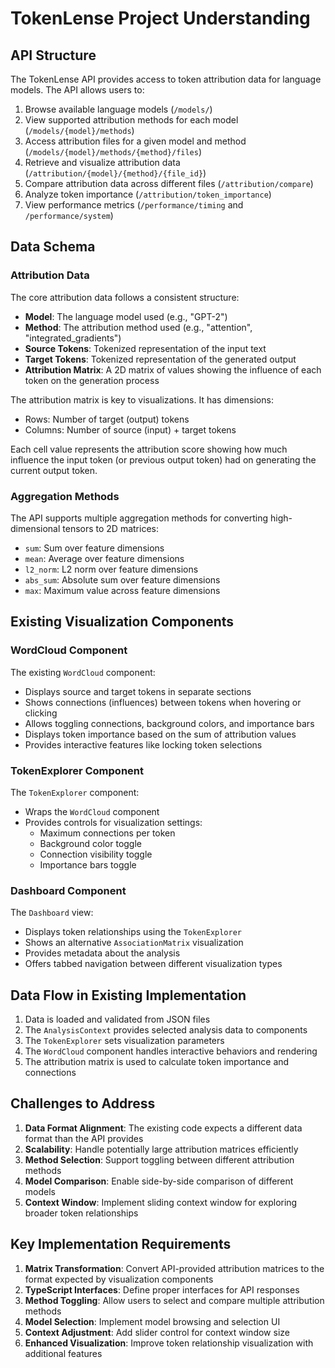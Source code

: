 # TokenLense Project Understanding

## API Structure

The TokenLense API provides access to token attribution data for language models. The API allows users to:

1. Browse available language models (`/models/`)
2. View supported attribution methods for each model (`/models/{model}/methods`)
3. Access attribution files for a given model and method (`/models/{model}/methods/{method}/files`)
4. Retrieve and visualize attribution data (`/attribution/{model}/{method}/{file_id}`)
5. Compare attribution data across different files (`/attribution/compare`)
6. Analyze token importance (`/attribution/token_importance`)
7. View performance metrics (`/performance/timing` and `/performance/system`)

## Data Schema

### Attribution Data

The core attribution data follows a consistent structure:

- **Model**: The language model used (e.g., "GPT-2")
- **Method**: The attribution method used (e.g., "attention", "integrated_gradients")
- **Source Tokens**: Tokenized representation of the input text
- **Target Tokens**: Tokenized representation of the generated output
- **Attribution Matrix**: A 2D matrix of values showing the influence of each token on the generation process

The attribution matrix is key to visualizations. It has dimensions:
- Rows: Number of target (output) tokens
- Columns: Number of source (input) + target tokens

Each cell value represents the attribution score showing how much influence the input token (or previous output token) had on generating the current output token.

### Aggregation Methods

The API supports multiple aggregation methods for converting high-dimensional tensors to 2D matrices:
- `sum`: Sum over feature dimensions
- `mean`: Average over feature dimensions
- `l2_norm`: L2 norm over feature dimensions
- `abs_sum`: Absolute sum over feature dimensions
- `max`: Maximum value across feature dimensions

## Existing Visualization Components

### WordCloud Component

The existing `WordCloud` component:
- Displays source and target tokens in separate sections
- Shows connections (influences) between tokens when hovering or clicking
- Allows toggling connections, background colors, and importance bars
- Displays token importance based on the sum of attribution values
- Provides interactive features like locking token selections

### TokenExplorer Component

The `TokenExplorer` component:
- Wraps the `WordCloud` component
- Provides controls for visualization settings:
  - Maximum connections per token
  - Background color toggle
  - Connection visibility toggle
  - Importance bars toggle

### Dashboard Component

The `Dashboard` view:
- Displays token relationships using the `TokenExplorer`
- Shows an alternative `AssociationMatrix` visualization
- Provides metadata about the analysis
- Offers tabbed navigation between different visualization types

## Data Flow in Existing Implementation

1. Data is loaded and validated from JSON files
2. The `AnalysisContext` provides selected analysis data to components
3. The `TokenExplorer` sets visualization parameters
4. The `WordCloud` component handles interactive behaviors and rendering
5. The attribution matrix is used to calculate token importance and connections

## Challenges to Address

1. **Data Format Alignment**: The existing code expects a different data format than the API provides
2. **Scalability**: Handle potentially large attribution matrices efficiently
3. **Method Selection**: Support toggling between different attribution methods
4. **Model Comparison**: Enable side-by-side comparison of different models
5. **Context Window**: Implement sliding context window for exploring broader token relationships

## Key Implementation Requirements

1. **Matrix Transformation**: Convert API-provided attribution matrices to the format expected by visualization components
2. **TypeScript Interfaces**: Define proper interfaces for API responses
3. **Method Toggling**: Allow users to select and compare multiple attribution methods
4. **Model Selection**: Implement model browsing and selection UI
5. **Context Adjustment**: Add slider control for context window size
6. **Enhanced Visualization**: Improve token relationship visualization with additional features